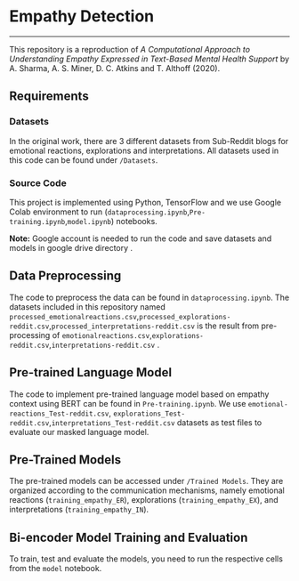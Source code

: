 # Empathy Detection
---
This repository is a reproduction of *A Computational Approach to Understanding Empathy Expressed in Text-Based Mental Health Support* by A. Sharma, A. S. Miner, D. C. Atkins and T. Althoff (2020).  

## Requirements

### Datasets
In the original work, there are 3 different datasets from Sub-Reddit blogs for emotional reactions, explorations and interpretations. All datasets used in this code can be found under `/Datasets`. 

### Source Code
This project is implemented using Python, TensorFlow and we use  Google Colab environment to run (`dataprocessing.ipynb`,`Pre-training.ipynb`,`model.ipynb`) notebooks. 

**Note:**  Google account is needed to run the code and save datasets and models in google drive directory .  

## Data Preprocessing
The code to preprocess the data can be found in `dataprocessing.ipynb`. The datasets included in this repository named `processed_emotionalreactions.csv`,`processed_explorations-reddit.csv`,`processed_interpretations-reddit.csv` is the result from pre-processing of `emotionalreactions.csv`,`explorations-reddit.csv`,`interpretations-reddit.csv` .

## Pre-trained Language Model

The code to implement pre-trained language model based on empathy context using BERT can be found in `Pre-training.ipynb`. We use `emotional-reactions_Test-reddit.csv`, `explorations_Test-reddit.csv`,`interpretations_Test-reddit.csv` datasets as test files to evaluate our masked language model.

## Pre-Trained Models
The pre-trained models can be accessed under `/Trained Models`. They are organized according to the communication mechanisms, namely emotional reactions (`training_empathy_ER`), explorations (`training_empathy_EX`), and interpretations (`training_empathy_IN`).

## Bi-encoder Model Training and Evaluation
To train, test and evaluate the models, you need to run the respective cells from the `model` notebook.

